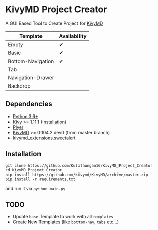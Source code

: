 # KivyMD Project Creator
A GUI Based Tool to Create Project for [KivyMD](https://github.com/kivymd/KivyMD)


| Template               | Availability |
| ---------------------- | ------------ |
| Empty                  | ✔            |
| Basic                  | ✔            |
| Bottom-Navigation      | ✔            |
| Tab                    |              |
| Navigation-Drawer      |              |
| Backdrop               |              |


## Dependencies
- [Python 3.6+](https://www.python.org/)
- [Kivy](https://github.com/kivy/kivy) >= 1.11.1 ([Installation](https://kivy.org/doc/stable/gettingstarted/installation.html))
- [Plyer](https://github.com/kivy/plyer)
- [KivyMD](https://github.com/kivymd/KivyMD) >= 0.104.2.dev0 (from master branch)
- [kivymd_extensions.sweetalert](https://github.com/kivymd-extensions/sweetalert)

## Installation
```
git clone https://github.com/Kulothungan16/KivyMD_Project_Creator
cd KivyMD_Project_Creator
pip install https://github.com/kivymd/KivyMD/archive/master.zip
pip install -r requirements.txt
```
and run it via `python main.py`

## TODO
- Update `base` Template to work with all `templates`
- Create New Templates (like `bottom-nav`, `tabs` etc...)
